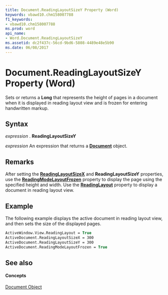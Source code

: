 ```yaml
---
title: Document.ReadingLayoutSizeY Property (Word)
keywords: vbawd10.chm158007788
f1_keywords:
- vbawd10.chm158007788
ms.prod: word
api_name:
- Word.Document.ReadingLayoutSizeY
ms.assetid: dc2f437c-56cd-9bd6-5808-4489e48e5b90
ms.date: 06/08/2017
---
```



# Document.ReadingLayoutSizeY Property (Word)

Sets or returns a  **Long** that represents the height of pages in a document when it is displayed in reading layout view and is frozen for entering handwritten markup.


## Syntax

 _expression_ . **ReadingLayoutSizeY**

 _expression_ An expression that returns a **[Document](Word.Document.md)** object.


## Remarks

After setting the  **[ReadingLayoutSizeX](Word.Document.ReadingLayoutSizeX.md)** and **ReadingLayoutSizeY** properties, use the **[ReadingModeLayoutFrozen](Word.Document.ReadingModeLayoutFrozen.md)** property to display the page using the specified height and width. Use the **[ReadingLayout](Word.View.ReadingLayout.md)** property to display a document in reading layout view.


## Example

The following example displays the active document in reading layout view, and then sets the size of the displayed pages.


```vb
ActiveWindow.View.ReadingLayout = True 
ActiveDocument.ReadingLayoutSizeX = 300 
ActiveDocument.ReadingLayoutSizeY = 300 
ActiveDocument.ReadingModeLayoutFrozen = True
```


## See also


#### Concepts


[Document Object](Word.Document.md)

